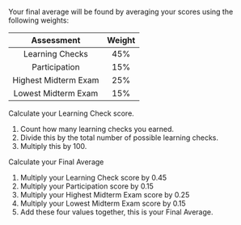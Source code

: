 
Your final average will be found by averaging your scores using the following weights:

| Assessment  | Weight |
|:------------:|:------:|
| Learning Checks      | 45%  |
| Participation        | 15%  |
| Highest Midterm Exam | 25%  |
| Lowest Midterm Exam  | 15%  |



Calculate your Learning Check score.
  1. Count how many learning checks you earned.
  2. Divide this by the total number of possible learning checks.
  3. Multiply this by 100.

Calculate your Final Average
  1. Multiply your Learning Check score by 0.45
  2. Multiply your Participation score by 0.15
  3. Multiply your Highest Midterm Exam score by 0.25
  5. Multiply your Lowest Midterm Exam score by 0.15
  7. Add these four values together, this is your Final Average.

